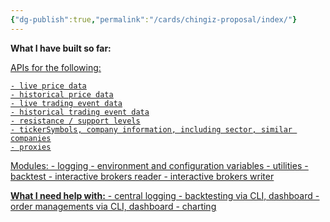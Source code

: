 ```yaml
---
{"dg-publish":true,"permalink":"/cards/chingiz-proposal/index/"}
---
```




**What I have built so far:**


<u>APIs for the following<u>:

	- live price data
	- historical price data
	- live trading event data
	- historical trading event data
	- resistance / support levels
	- tickerSymbols, company information, including sector, similar companies
	- proxies

<u>Modules</u>:
	- logging
	- environment and configuration variables
	- utilities
	- backtest
	- interactive brokers reader
	- interactive brokers writer


**<u>What I need help with<u>:**
	- central logging
	- backtesting via CLI, dashboard
	- order managements via CLI, dashboard
	- charting

